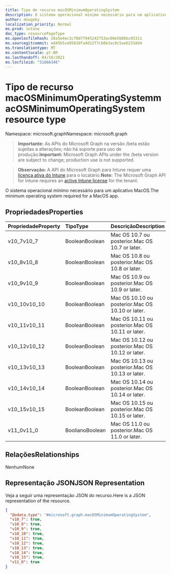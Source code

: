 ```yaml
---
title: Tipo de recurso macOSMinimumOperatingSystem
description: O sistema operacional mínimo necessário para um aplicativo MacOS.
author: dougeby
localization_priority: Normal
ms.prod: intune
doc_type: resourcePageType
ms.openlocfilehash: 28a5e4ec3cf0d7f945242753ac00e5b8bbc05311
ms.sourcegitcommit: ed45b5ce0583dfa4d12f7cb0b3ac0c5aeb2318d4
ms.translationtype: MT
ms.contentlocale: pt-BR
ms.lasthandoff: 04/16/2021
ms.locfileid: "51866346"
---
```

# <a name="macosminimumoperatingsystem-resource-type"></a><span data-ttu-id="3b6cc-103">Tipo de recurso macOSMinimumOperatingSystem</span><span class="sxs-lookup"><span data-stu-id="3b6cc-103">macOSMinimumOperatingSystem resource type</span></span>

<span data-ttu-id="3b6cc-104">Namespace: microsoft.graph</span><span class="sxs-lookup"><span data-stu-id="3b6cc-104">Namespace: microsoft.graph</span></span>

> <span data-ttu-id="3b6cc-105">**Importante:** As APIs do Microsoft Graph na versão /beta estão sujeitas a alterações; não há suporte para uso de produção.</span><span class="sxs-lookup"><span data-stu-id="3b6cc-105">**Important:** Microsoft Graph APIs under the /beta version are subject to change; production use is not supported.</span></span>

> <span data-ttu-id="3b6cc-106">**Observação:** A API do Microsoft Graph para Intune requer uma [licença ativa do Intune](https://go.microsoft.com/fwlink/?linkid=839381) para o locatário.</span><span class="sxs-lookup"><span data-stu-id="3b6cc-106">**Note:** The Microsoft Graph API for Intune requires an [active Intune license](https://go.microsoft.com/fwlink/?linkid=839381) for the tenant.</span></span>

<span data-ttu-id="3b6cc-107">O sistema operacional mínimo necessário para um aplicativo MacOS.</span><span class="sxs-lookup"><span data-stu-id="3b6cc-107">The minimum operating system required for a MacOS app.</span></span>

## <a name="properties"></a><span data-ttu-id="3b6cc-108">Propriedades</span><span class="sxs-lookup"><span data-stu-id="3b6cc-108">Properties</span></span>
|<span data-ttu-id="3b6cc-109">Propriedade</span><span class="sxs-lookup"><span data-stu-id="3b6cc-109">Property</span></span>|<span data-ttu-id="3b6cc-110">Tipo</span><span class="sxs-lookup"><span data-stu-id="3b6cc-110">Type</span></span>|<span data-ttu-id="3b6cc-111">Descrição</span><span class="sxs-lookup"><span data-stu-id="3b6cc-111">Description</span></span>|
|:---|:---|:---|
|<span data-ttu-id="3b6cc-112">v10_7</span><span class="sxs-lookup"><span data-stu-id="3b6cc-112">v10_7</span></span>|<span data-ttu-id="3b6cc-113">Boolean</span><span class="sxs-lookup"><span data-stu-id="3b6cc-113">Boolean</span></span>|<span data-ttu-id="3b6cc-114">Mac OS 10.7 ou posterior.</span><span class="sxs-lookup"><span data-stu-id="3b6cc-114">Mac OS 10.7 or later.</span></span>|
|<span data-ttu-id="3b6cc-115">v10_8</span><span class="sxs-lookup"><span data-stu-id="3b6cc-115">v10_8</span></span>|<span data-ttu-id="3b6cc-116">Boolean</span><span class="sxs-lookup"><span data-stu-id="3b6cc-116">Boolean</span></span>|<span data-ttu-id="3b6cc-117">Mac OS 10.8 ou posterior.</span><span class="sxs-lookup"><span data-stu-id="3b6cc-117">Mac OS 10.8 or later.</span></span>|
|<span data-ttu-id="3b6cc-118">v10_9</span><span class="sxs-lookup"><span data-stu-id="3b6cc-118">v10_9</span></span>|<span data-ttu-id="3b6cc-119">Boolean</span><span class="sxs-lookup"><span data-stu-id="3b6cc-119">Boolean</span></span>|<span data-ttu-id="3b6cc-120">Mac OS 10.9 ou posterior.</span><span class="sxs-lookup"><span data-stu-id="3b6cc-120">Mac OS 10.9 or later.</span></span>|
|<span data-ttu-id="3b6cc-121">v10_10</span><span class="sxs-lookup"><span data-stu-id="3b6cc-121">v10_10</span></span>|<span data-ttu-id="3b6cc-122">Boolean</span><span class="sxs-lookup"><span data-stu-id="3b6cc-122">Boolean</span></span>|<span data-ttu-id="3b6cc-123">Mac OS 10.10 ou posterior.</span><span class="sxs-lookup"><span data-stu-id="3b6cc-123">Mac OS 10.10 or later.</span></span>|
|<span data-ttu-id="3b6cc-124">v10_11</span><span class="sxs-lookup"><span data-stu-id="3b6cc-124">v10_11</span></span>|<span data-ttu-id="3b6cc-125">Boolean</span><span class="sxs-lookup"><span data-stu-id="3b6cc-125">Boolean</span></span>|<span data-ttu-id="3b6cc-126">Mac OS 10.11 ou posterior.</span><span class="sxs-lookup"><span data-stu-id="3b6cc-126">Mac OS 10.11 or later.</span></span>|
|<span data-ttu-id="3b6cc-127">v10_12</span><span class="sxs-lookup"><span data-stu-id="3b6cc-127">v10_12</span></span>|<span data-ttu-id="3b6cc-128">Boolean</span><span class="sxs-lookup"><span data-stu-id="3b6cc-128">Boolean</span></span>|<span data-ttu-id="3b6cc-129">Mac OS 10.12 ou posterior.</span><span class="sxs-lookup"><span data-stu-id="3b6cc-129">Mac OS 10.12 or later.</span></span>|
|<span data-ttu-id="3b6cc-130">v10_13</span><span class="sxs-lookup"><span data-stu-id="3b6cc-130">v10_13</span></span>|<span data-ttu-id="3b6cc-131">Boolean</span><span class="sxs-lookup"><span data-stu-id="3b6cc-131">Boolean</span></span>|<span data-ttu-id="3b6cc-132">Mac OS 10.13 ou posterior.</span><span class="sxs-lookup"><span data-stu-id="3b6cc-132">Mac OS 10.13 or later.</span></span>|
|<span data-ttu-id="3b6cc-133">v10_14</span><span class="sxs-lookup"><span data-stu-id="3b6cc-133">v10_14</span></span>|<span data-ttu-id="3b6cc-134">Boolean</span><span class="sxs-lookup"><span data-stu-id="3b6cc-134">Boolean</span></span>|<span data-ttu-id="3b6cc-135">Mac OS 10.14 ou posterior.</span><span class="sxs-lookup"><span data-stu-id="3b6cc-135">Mac OS 10.14 or later.</span></span>|
|<span data-ttu-id="3b6cc-136">v10_15</span><span class="sxs-lookup"><span data-stu-id="3b6cc-136">v10_15</span></span>|<span data-ttu-id="3b6cc-137">Boolean</span><span class="sxs-lookup"><span data-stu-id="3b6cc-137">Boolean</span></span>|<span data-ttu-id="3b6cc-138">Mac OS 10.15 ou posterior.</span><span class="sxs-lookup"><span data-stu-id="3b6cc-138">Mac OS 10.15 or later.</span></span>|
|<span data-ttu-id="3b6cc-139">v11_0</span><span class="sxs-lookup"><span data-stu-id="3b6cc-139">v11_0</span></span>|<span data-ttu-id="3b6cc-140">Booliano</span><span class="sxs-lookup"><span data-stu-id="3b6cc-140">Boolean</span></span>|<span data-ttu-id="3b6cc-141">Mac OS 11.0 ou posterior.</span><span class="sxs-lookup"><span data-stu-id="3b6cc-141">Mac OS 11.0 or later.</span></span>|

## <a name="relationships"></a><span data-ttu-id="3b6cc-142">Relações</span><span class="sxs-lookup"><span data-stu-id="3b6cc-142">Relationships</span></span>
<span data-ttu-id="3b6cc-143">Nenhum</span><span class="sxs-lookup"><span data-stu-id="3b6cc-143">None</span></span>

## <a name="json-representation"></a><span data-ttu-id="3b6cc-144">Representação JSON</span><span class="sxs-lookup"><span data-stu-id="3b6cc-144">JSON Representation</span></span>
<span data-ttu-id="3b6cc-145">Veja a seguir uma representação JSON do recurso.</span><span class="sxs-lookup"><span data-stu-id="3b6cc-145">Here is a JSON representation of the resource.</span></span>
<!-- {
  "blockType": "resource",
  "@odata.type": "microsoft.graph.macOSMinimumOperatingSystem"
}
-->
``` json
{
  "@odata.type": "#microsoft.graph.macOSMinimumOperatingSystem",
  "v10_7": true,
  "v10_8": true,
  "v10_9": true,
  "v10_10": true,
  "v10_11": true,
  "v10_12": true,
  "v10_13": true,
  "v10_14": true,
  "v10_15": true,
  "v11_0": true
}
```




